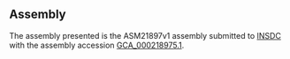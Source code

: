 

Assembly
--------

The assembly presented is the ASM21897v1 assembly submitted to
[INSDC](http://www.insdc.org) with the assembly accession
[GCA\_000218975.1](http://www.ebi.ac.uk/ena/data/view/GCA_000218975.1).
